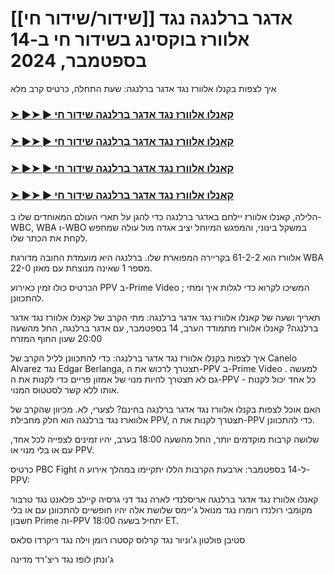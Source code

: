 #  [[שידור/שידור חי]] אדגר ברלנגה נגד אלוורז בוקסינג בשידור חי ב-14 בספטמבר, 2024

איך לצפות בקנלו אלוורז נגד אדגר ברלנגה: שעת התחלה, כרטיס קרב מלא

<h3><a href="https://cutt.ly/WeR39PY0">➤ ►➤ ► קאנלו אלוורז נגד אדגר ברלנגה שידור חי</a></h3>

<h3><a href="https://cutt.ly/WeR39PY0">➤ ►➤ ► קאנלו אלוורז נגד אדגר ברלנגה שידור חי</a></h3>

<h3><a href="https://cutt.ly/WeR39PY0">➤ ►➤ ► קאנלו אלוורז נגד אדגר ברלנגה שידור חי</a></h3>

<h3><a href="https://cutt.ly/WeR39PY0">➤ ►➤ ► קאנלו אלוורז נגד אדגר ברלנגה שידור חי</a></h3>

הלילה, קאנלו אלוורז יילחם באדגר ברלנגה כדי להגן על תארי העולם המאוחדים שלו ב-WBC, WBA ו-WBO במשקל בינוני, והמפגש המיוחל יציב אגדה מול עולה שמחפש לקחת את הכתר שלו.

אלוורז הוא 61-2-2 בקריירה המפוארת שלו. ברלנגה היא מועמדת החובה מדורגת WBA מספר 1 שאינה מנוצחת עם מאזן 22-0.

הכרטיס כולו זמין כאירוע PPV ב-Prime Video ; המשיכו לקרוא כדי לגלות איך ומתי להתכוונן.

תאריך ושעה של קאנלו אלוורז נגד אדגר ברלנגה: מתי הקרב של קאנלו אלוורז נגד אדגר ברלנגה?
קאנלו אלוורז מתמודד הערב, 14 בספטמבר, עם אדגר ברלנגה, החל מהשעה 20:00 שעון החוף המזרח

איך לצפות בקנלו אלוורז נגד אדגר ברלנגה:
כדי להתכוונן לליל הקרב של Canelo Alvarez נגד Edgar Berlanga, תצטרך לרכוש את ה-PPV ב-Prime Video . למעשה גם לא תצטרך להיות מנוי של אמזון פריים כדי לקנות את ה-PPV - כל אחד יכול לקנות אותו ללא קשר לסטטוס המנוי.

האם אוכל לצפות בקנלו אלוורז נגד אדגר ברלנגה בחינם?
לצערי, לא. מכיוון שהקרב של אלווארז נגד ברלנגה הוא חלק מחבילת PPV, תצטרך לקנות את ה-PPV כדי להתכוונן.

שלושה קרבות מוקדמים יותר, החל מהשעה 18:00 בערב, יהיו זמינים לצפייה לכל אחד, עם או בלי מנוי או PPV.

כרטיס PBC Fight ל-14 בספטמבר:
ארבעת הקרבות הללו יתקיימו במהלך אירוע ה-PPV:

קאנלו אלוורז נגד אדגר ברלנגה
אריסלנדי לארה נגד דני גרסיה
קיילב פלאנט נגד טרבור מקומבי
רולנדו רומרו נגד מנואל ג'יימס
שלושת אלה יהיו חופשיים להתכוונן עם או בלי חשבון Prime וה-PPV יתחיל בשעה 18:00 ET.

סטיבן פולטון ג'וניור נגד קרלוס קסטרו
רומן וילה נגד ריקרדו סלאס

ג'ונתן לופז נגד ריצ'רד מדינה
